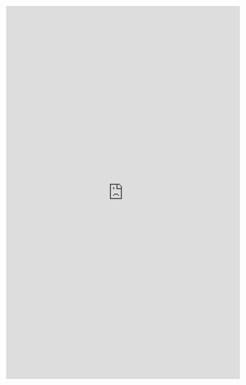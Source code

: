 <iframe src="https://docs.google.com/forms/d/e/1FAIpQLSe4Jc2h6_n6Epxyh5-ZhXzNNXH-fZNhhv2YBT-nPGsbM0SeYA/viewform?embedded=true" width="640" height="1020" frameborder="0" marginheight="0" marginwidth="0">Loading...</iframe>
